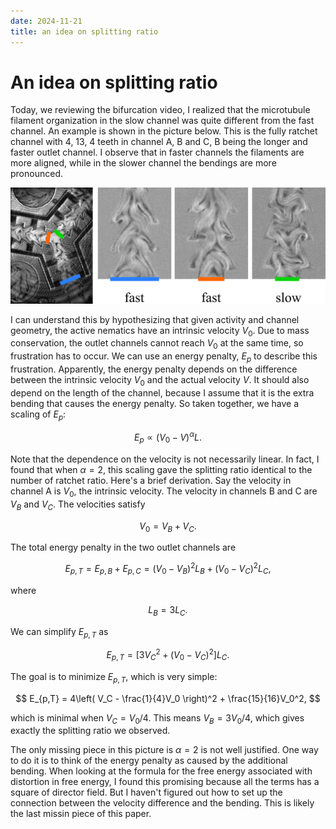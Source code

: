 ```yaml
---
date: 2024-11-21
title: an idea on splitting ratio
---
```


# An idea on splitting ratio

Today, we reviewing the bifurcation video, I realized that the microtubule filament organization in the slow channel was quite different from the fast channel. An example is shown in the picture below. This is the fully ratchet channel with 4, 13, 4 teeth in channel A, B and C, B being the longer and faster outlet channel. I observe that in faster channels the filaments are more aligned, while in the slower channel the bendings are more pronounced. 

<img src="/assets/images/2024/11/filament-organization-frustrated.png" width=700px> 

I can understand this by hypothesizing that given activity and channel geometry, the active nematics have an intrinsic velocity $V_0$. Due to mass conservation, the outlet channels cannot reach $V_0$ at the same time, so frustration has to occur. We can use an energy penalty, $E_p$ to describe this frustration. Apparently, the energy penalty depends on the difference between the intrinsic velocity $V_0$ and the actual velocity $V$. It should also depend on the length of the channel, because I assume that it is the extra bending that causes the energy penalty. So taken together, we have a scaling of $E_p$:

$$
E_p \propto (V_0 - V)^\alpha L.
$$

Note that the dependence on the velocity is not necessarily linear. In fact, I found that when $\alpha=2$, this scaling gave the splitting ratio identical to the number of ratchet ratio. Here's a brief derivation. Say the velocity in channel A is $V_0$, the intrinsic velocity. The velocity in channels B and C are $V_B$ and $V_C$. The velocities satisfy

$$
V_0 = V_B + V_C.
$$

The total energy penalty in the two outlet channels are 

$$
E_{p,T} = E_{p,B} + E_{p,C} = (V_0 - V_B)^2 L_B + (V_0 - V_C)^2 L_C,
$$

where

$$
L_B = 3L_C.
$$

We can simplify $E_{p,T}$ as

$$
E_{p,T} = \left[ 3V_C^2 + (V_0 - V_C)^2 \right]L_C.
$$

The goal is to minimize $E_{p,T}$, which is very simple:

$$
E_{p,T} = 4\left( V_C - \frac{1}{4}V_0 \right)^2 + \frac{15}{16}V_0^2,
$$

which is minimal when $V_C=V_0/4$. This means $V_B = 3V_0/4$, which gives exactly the splitting ratio we observed.

The only missing piece in this picture is $\alpha=2$ is not well justified. One way to do it is to think of the energy penalty as caused by the additional bending. When looking at the formula for the free energy associated with distortion in free energy, I found this promising because all the terms has a square of director field. But I haven't figured out how to set up the connection between the velocity difference and the bending. This is likely the last missin piece of this paper. 